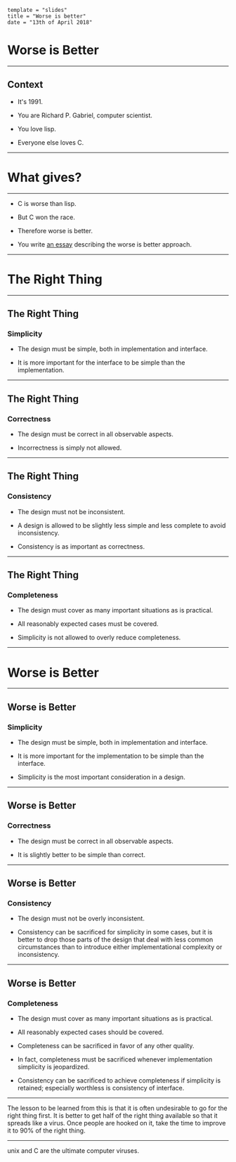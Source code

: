 ```
template = "slides"
title = "Worse is better"
date = "13th of April 2018"
```

# Worse is Better

* * *

## Context

- It's 1991.

- You are Richard P. Gabriel, computer scientist.

- You love <span class=sc>lisp</span>.

- Everyone else loves C.

* * *

# What gives?

* * *

- C is worse than <span class=sc>lisp</span>.

- But C won the race.

- Therefore worse is better.

- You write [an essay][] describing the worse is better approach.

* * *

# The Right Thing

* * *

## The Right Thing

### Simplicity

- The design must be simple, both in implementation and interface.

- It is more important for the interface to be simple than the implementation.

* * *

## The Right Thing

### Correctness

- The design must be correct in all observable aspects.

- Incorrectness is simply not allowed.

* * *

## The Right Thing

### Consistency

- The design must not be inconsistent.

- A design is allowed to be slightly less simple and less complete to avoid
  inconsistency.

- Consistency is as important as correctness.

* * *

## The Right Thing

### Completeness

- The design must cover as many important situations as is practical.

- All reasonably expected cases must be covered.

- Simplicity is not allowed to overly reduce completeness.

* * *

# Worse is Better

* * *

## Worse is Better

### Simplicity

- The design must be simple, both in implementation and interface.

- It is more important for the implementation to be simple than the interface.

- Simplicity is the most important consideration in a design.

* * *

## Worse is Better

### Correctness

- The design must be correct in all observable aspects.

- It is slightly better to be simple than correct.

* * *

## Worse is Better

### Consistency

- The design must not be overly inconsistent.

- Consistency can be sacrificed for simplicity in some cases, but it is better
  to drop those parts of the design that deal with less common circumstances
  than to introduce either implementational complexity or inconsistency.

* * *

## Worse is Better

### Completeness

- The design must cover as many important situations as is practical.

- All reasonably expected cases should be covered.

- Completeness can be sacrificed in favor of any other quality.

- In fact, completeness must be sacrificed whenever implementation simplicity
  is jeopardized.

- Consistency can be sacrificed to achieve completeness if simplicity is
  retained; especially worthless is consistency of interface.

* * *

The lesson to be learned from this is that it is often undesirable to go for
the right thing first. It is better to get half of the right thing available so
that it spreads like a virus. Once people are hooked on it, take the time to
improve it to 90% of the right thing.

* * *

<span class=sc>unix</span> and C are the ultimate computer viruses.

[an essay]: https://dreamsongs.com/RiseOfWorseIsBetter.html
